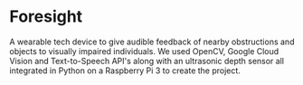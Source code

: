 # Foresight
A wearable tech device to give audible feedback of nearby obstructions and objects to visually impaired individuals. We used OpenCV, Google Cloud Vision and Text-to-Speech API's along with an ultrasonic depth sensor all integrated in Python on a Raspberry Pi 3 to create the project. 
